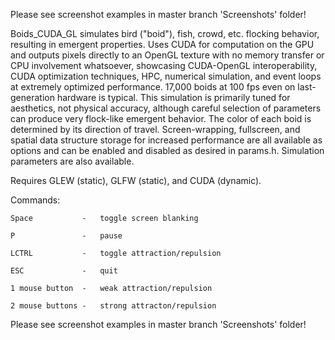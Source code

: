  Please see screenshot examples in master branch 'Screenshots' folder!
 
 Boids_CUDA_GL simulates bird ("boid"), fish, crowd, etc. flocking behavior,
 resulting in emergent properties. Uses CUDA for computation on the GPU
 and outputs pixels directly to an OpenGL texture with no memory transfer
 or CPU involvement whatsoever, showcasing CUDA-OpenGL
 interoperability, CUDA optimization techniques, HPC, numerical simulation,
 and event loops at extremely optimized performance. 17,000 boids
 at 100 fps even on last-generation hardware is typical. This simulation
 is primarily tuned for aesthetics, not physical accuracy, although
 careful selection of parameters can produce very flock-like emergent
 behavior. The color of each boid is determined by its direction of travel.
 Screen-wrapping, fullscreen, and spatial data structure storage for increased
 performance are all available as options and can be enabled and disabled
 as desired in params.h. Simulation parameters are also available.

 Requires GLEW (static), GLFW (static), and CUDA (dynamic).

 Commands:
 
	Space			-	toggle screen blanking
	
	P				-	pause
	
	LCTRL			-	toggle attraction/repulsion
	
	ESC				-	quit
	
	1 mouse button	-	weak attraction/repulsion
	
	2 mouse buttons	-	strong attracton/repulsion
	
	

Please see screenshot examples in master branch 'Screenshots' folder!

